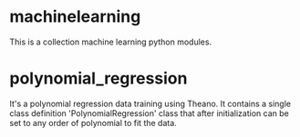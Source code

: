 # machinelearning
This is a collection machine learning python modules.

# polynomial_regression
It's a polynomial regression data training using Theano. It contains a single class definition 'PolynomialRegression' class that after initialization can be set to any order of polynomial to fit the data.
